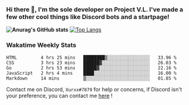 ### Hi there 👋, I'm the sole developer on Project V.L. I've made a few other cool things like Discord bots and a startpage!
**![Anurag's GitHub stats](https://github-readme-stats.vercel.app/api?username=5late&count_private=true&show_icons=true&theme=tokyonight)**
[![Top Langs](https://github-readme-stats.vercel.app/api/top-langs/?username=5late&theme=ayu-mirage)](https://github.com/anuraghazra/github-readme-stats)

### Wakatime Weekly Stats

<!--START_SECTION:waka-->
```text
HTML         4 hrs 25 mins   ████████▒░░░░░░░░░░░░░░░░   33.96 % 
CSS          3 hrs 23 mins   ██████▓░░░░░░░░░░░░░░░░░░   26.03 % 
Go           2 hrs 53 mins   █████▓░░░░░░░░░░░░░░░░░░░   22.16 % 
JavaScript   2 hrs 4 mins    ████░░░░░░░░░░░░░░░░░░░░░   16.00 % 
Markdown     14 mins         ▒░░░░░░░░░░░░░░░░░░░░░░░░   01.85 % 
```
<!--END_SECTION:waka-->

Contact me on Discord, ``Xurxx#7879`` for help or concerns, if Discord isn't your preference, you can contact me [here](https://github.com/5late/5late/issues) !
